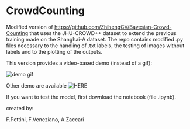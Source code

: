 # CrowdCounting

Modified version of https://github.com/ZhihengCV/Bayesian-Crowd-Counting that uses the JHU-CROWD++ dataset to extend the previous training made on the Shanghai-A dataset.
The repo contains modified .py files necessary to the handling of .txt labels, the testing of images without labels and to the plotting of the outputs.

This version provides a video-based demo (instead of a gif):


![demo gif](https://imgur.com/5CZtnAj.gif)

Other demo are available ![HERE](https://drive.google.com/drive/folders/19_CpHtIcGjnDGUilf86XJyiZ85kFlNWM?usp=sharing)

If you want to test the model, first download the notebook (file .ipynb).


created by:

F.Pettini, F.Veneziano, A.Zaccari
